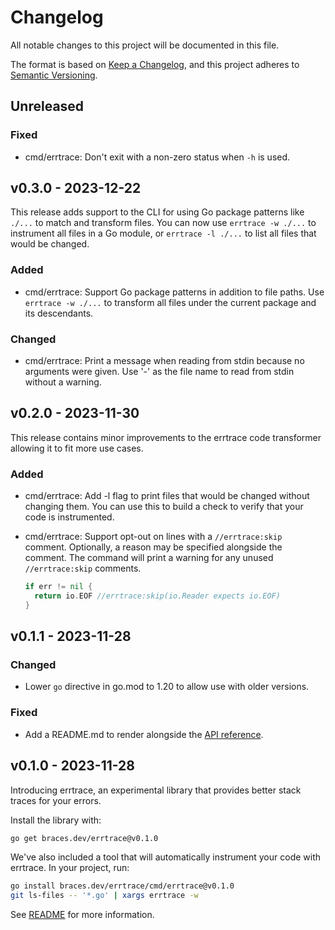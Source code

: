 # Changelog

All notable changes to this project will be documented in this file.

The format is based on [Keep a Changelog](https://keepachangelog.com/en/1.0.0/),
and this project adheres to [Semantic Versioning](https://semver.org/spec/v2.0.0.html).

## Unreleased
### Fixed
- cmd/errtrace: Don't exit with a non-zero status when `-h` is used.

## v0.3.0 - 2023-12-22

This release adds support to the CLI for using Go package patterns like `./...`
to match and transform files.
You can now use `errtrace -w ./...` to instrument all files in a Go module,
or `errtrace -l ./...` to list all files that would be changed.

### Added
- cmd/errtrace: Support Go package patterns in addition to file paths.
  Use `errtrace -w ./...` to transform all files under the current package
  and its descendants.

### Changed
- cmd/errtrace:
  Print a message when reading from stdin because no arguments were given.
  Use '-' as the file name to read from stdin without a warning.

## v0.2.0 - 2023-11-30

This release contains minor improvements to the errtrace code transformer
allowing it to fit more use cases.

### Added
- cmd/errtrace:
  Add -l flag to print files that would be changed without changing them.
  You can use this to build a check to verify that your code is instrumented.
- cmd/errtrace: Support opt-out on lines with a `//errtrace:skip` comment.
  Optionally, a reason may be specified alongside the comment.
  The command will print a warning for any unused `//errtrace:skip` comments.

  ```go
  if err != nil {
    return io.EOF //errtrace:skip(io.Reader expects io.EOF)
  }
  ```

## v0.1.1 - 2023-11-28
### Changed
- Lower `go` directive in go.mod to 1.20
  to allow use with older versions.

### Fixed
- Add a README.md to render alongside the
  [API reference](https://pkg.go.dev/braces.dev/errtrace).

## v0.1.0 - 2023-11-28

Introducing errtrace, an experimental library
that provides better stack traces for your errors.

Install the library with:

```bash
go get braces.dev/errtrace@v0.1.0
```

We've also included a tool
that will automatically instrument your code with errtrace.
In your project, run:

```bash
go install braces.dev/errtrace/cmd/errtrace@v0.1.0
git ls-files -- '*.go' | xargs errtrace -w
```

See [README](https://github.com/bracesdev/errtrace#readme)
for more information.
